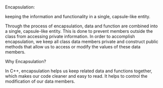 Encapsulation:

keeping the information and functionality in a single, capsule-like entity.

Through the process of encapsulation, data and function are combined into a single, capsule-like entity. This is done to prevent members outside the class from accessing private information. In order to accomplish encapsulation, we keep all class data members private and construct public methods that allow us to access or modify the values of these data members.

Why Encapsulation?

In C++, encapsulation helps us keep related data and functions together, which makes our code cleaner and easy to read.
It helps to control the modification of our data members.

